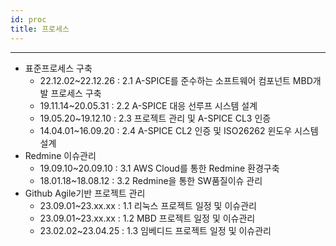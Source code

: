 ```yaml
---
id: proc
title: 프로세스
---
```

---

* 표준프로세스 구축
  * 22.12.02~22.12.26 : 2.1 A-SPICE를 준수하는 소프트웨어 컴포넌트 MBD개발 프로세스 구축
  * 19.11.14~20.05.31 : 2.2 A-SPICE 대응 선루프 시스템 설계
  * 19.05.20~19.12.10 : 2.3 프로젝트 관리 및 A-SPICE CL3 인증
  * 14.04.01~16.09.20 : 2.4 A-SPICE CL2 인증 및 ISO26262 윈도우 시스템 설계
* Redmine 이슈관리
  * 19.09.10~20.09.10 : 3.1 AWS Cloud를 통한 Redmine 환경구축
  * 18.01.18~18.08.12 : 3.2 Redmine을 통한 SW품질이슈 관리
* Github Agile기반 프로젝트 관리
  * 23.09.01~23.xx.xx : 1.1 리눅스 프로젝트 일정 및 이슈관리
  * 23.09.01~23.xx.xx : 1.2 MBD 프로젝트 일정 및 이슈관리
  * 23.02.02~23.04.25 : 1.3 임베디드 프로젝트 일정 및 이슈관리
